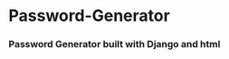 <p align="center">
<h1>
Password-Generator
</h1>

<h3> 
Password Generator built with Django and html
</h3>
</p>
